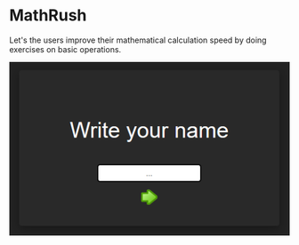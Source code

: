 # MathRush
Let's the users improve their mathematical calculation speed by doing exercises on basic operations. 

![Woops, image could not be found.](./readmeImages/cardV2.png)
